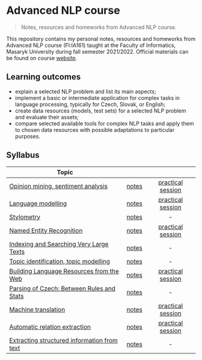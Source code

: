 # Advanced NLP course

> Notes, resources and homeworks from Advanced NLP course.

This repository contains my personal notes, resources and homeworks from Advanced NLP course (FI:IA161) taught at the Faculty of Informatics, Masaryk University during fall semester 2021/2022. Official materials can be found on course [website](https://nlp.fi.muni.cz/en/AdvancedNlpCourse).

## Learning outcomes

 - explain a selected NLP problem and list its main aspects;
 - implement a basic or intermediate application for complex tasks in language processing, typically for Czech, Slovak, or English;
 - create data resources (models, test sets) for a selected NLP problem and evaluate their assets;
 - compare selected available tools for complex NLP tasks and apply them to chosen data resources with possible adaptations to particular purposes.

## Syllabus

|     Topic     |         | |
| ------------- |:-------------:|:----------------:|
| [Opinion mining, sentiment analysis](Opinion_mining_Sentiment_analysis) | [notes](Opinion_mining_Sentiment_analysis/notes.md) | [practical session](Opinion_mining_Sentiment_analysis/IA161_Sentiment_analysis.ipynb) |
| [Language modelling](Language_modeling)                                 | [notes](Language_modeling/notes.md)                 | [practical session](Language_modeling/IA161_Language_modeling.ipynb)|
| [Stylometry](Stylometry)                                                | [notes](Stylometry/notes.md)                        | - |       
| [Named Entity Recognition](Named_Entity_Recognition)                    | [notes](Named_Entity_Recognition/notes.md)          |[practical session](Named_Entity_Recognition/IA161_Named_Entity_Recognition.ipynb) |
| [Indexing and Searching Very Large Texts](Corpus_Indexing)              | [notes](Corpus_Indexing/notes.md)                   | - |
| [Topic identification, topic modelling](Topic_Modeling)                 | [notes](Topic_Modeling/notes.md)                    | - |
| [Building Language Resources from the Web](Language_Resources_From_Web) | [notes](Language_Resources_From_Web/notes.md)       | [practical session](https://github.com/katarinagresova/ia161/tree/main/Language_Resources_From_Web#practical-session) |
| [Parsing of Czech: Between Rules and Stats](Parsing_Czech)              | [notes](Parsing_Czech/notes.md)                     | - |
| [Machine translation](Machine_Translation)                              | [notes](Machine_Translation/notes.md)               | [practical session](Machine_Translation/IA161_Machine_Translation.ipynb) |
| [Automatic relation extraction](Relation_Extraction)                    | [notes](Relation_Extraction/notes.md)               | [practical session](Relation_Extraction/IA161_Relation_Extraction.ipynb) |
| [Extracting structured information from text](Information_Extraction)   | [notes](Information_Extraction/notes.md)            | - |
